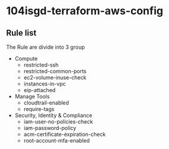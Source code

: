 # 104isgd-terraform-aws-config
## Rule list
 The Rule are divide into 3 group
 - Compute
   - restricted-ssh
   - restricted-common-ports
   - ec2-volume-inuse-check
   - instances-in-vpc
   - eip-attached
 - Manage Tools
   - cloudtrail-enabled
   - require-tags
 - Security, Identity & Compliance
   - iam-user-no-policies-check
   - iam-password-policy
   - acm-certificate-expiration-check
   - root-account-mfa-enabled
